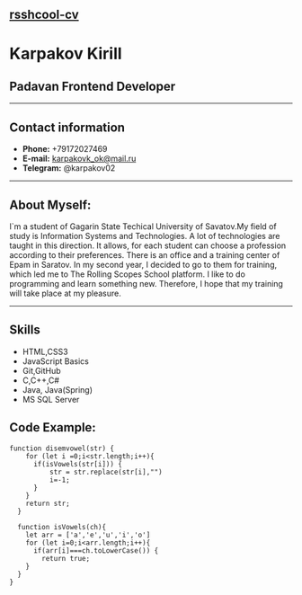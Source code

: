 ## [rsshcool-cv](https://ki-boop.github.io/rsschool-cv/)
# Karpakov Kirill
## Padavan Frontend Developer
****
## Contact information
* **Phone:** +79172027469
* **E-mail:** karpakovk_ok@mail.ru
* **Telegram:** @karpakov02
****
## About Myself: 
I`m a student of Gagarin State Techical University of Savatov.My field of study is Information Systems and Technologies. A lot of technologies are taught in this direction. It allows, for  each student can choose a profession according to their preferences. There is an office and a training center of Epam in Saratov. In my second year, I decided to go to them for training, which led me to The Rolling Scopes School platform. I like to do programming and learn something new. Therefore, I hope that my training will take place at my pleasure.
****
## Skills
* HTML,CSS3
* JavaScript Basics
* Git,GitHub
* C,C++,C#
* Java, Java(Spring)
* MS SQL Server
## Code Example:
```
function disemvowel(str) {
    for (let i =0;i<str.length;i++){
      if(isVowels(str[i])) {
          str = str.replace(str[i],"")
          i=-1;
      }
    }
    return str;
  }
  
  function isVowels(ch){
    let arr = ['a','e','u','i','o']
    for (let i=0;i<arr.length;i++){
      if(arr[i]===ch.toLowerCase()) {
        return true;
    }
  }
}
```





